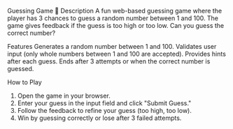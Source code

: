 Guessing Game 🎯
Description
A fun web-based guessing game where the player has 3 chances to guess a random number between 1 and 100. The game gives feedback if the guess is too high or too low. Can you guess the correct number?

Features
Generates a random number between 1 and 100.
Validates user input (only whole numbers between 1 and 100 are accepted).
Provides hints after each guess.
Ends after 3 attempts or when the correct number is guessed.


How to Play
1. Open the game in your browser.
2. Enter your guess in the input field and click "Submit Guess."
3. Follow the feedback to refine your guess (too high, too low).
4. Win by guessing correctly or lose after 3 failed attempts.
